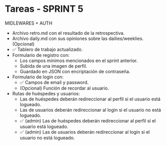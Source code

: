 # Tareas - SPRINT 5

MIDLEWARES + AUTH
   
* Archivo retro.md con el resultado de la retrospectiva.
* Archivo daily.md con sus opiniones sobre las dailies/weeklies. (Opcional)
* ✅ Tablero de trabajo actualizado.
* Formulario de registro con:
   - Los campos mínimos mencionados en el sprint anterior.
   - Subida de una imagen de perfil.
   - Guardado en JSON con encriptación de contraseña.
* Formulario de login con:
   - ✅ Campos de email y password.
   - (Opcional) Función de recordar al usuario.
* Rutas de huéspedes y usuarios:
   - Las de huéspedes deberán redireccionar al perfil si el usuario está logueado.
   - Las de usuarios deberán redireccionar al login si el usuario no está logueado.
   - ✅ (admin) Las de huéspedes deberán redireccionar al perfil si el usuario está logueado.
   - ✅ (admin) Las de usuarios deberán redireccionar al login si el usuario no está logueado.
